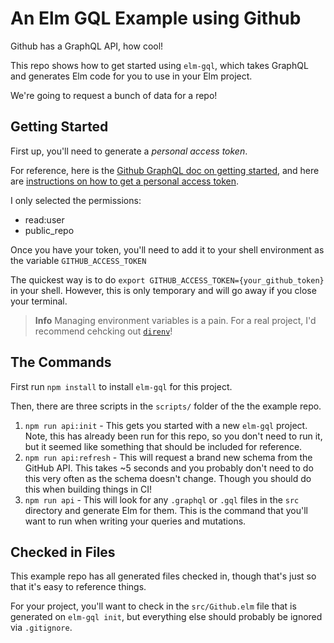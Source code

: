 # An Elm GQL Example using Github

Github has a GraphQL API, how cool!

This repo shows how to get started using `elm-gql`, which takes GraphQL and generates Elm code for you to use in your Elm project.

We're going to request a bunch of data for a repo!

## Getting Started

First up, you'll need to generate a _personal access token_.

For reference, here is the [Github GraphQL doc on getting started](https://docs.github.com/en/graphql/guides/forming-calls-with-graphql), and here are [instructions on how to get a personal access token](https://docs.github.com/en/authentication/keeping-your-account-and-data-secure/creating-a-personal-access-token).

I only selected the permissions:

- read:user
- public_repo

Once you have your token, you'll need to add it to your shell environment as the variable `GITHUB_ACCESS_TOKEN`

The quickest way is to do `export GITHUB_ACCESS_TOKEN={your_github_token}` in your shell. However, this is only temporary and will go away if you close your terminal.

> **Info**
> Managing environment variables is a pain. For a real project, I'd recommend cehcking out [`direnv`](https://direnv.net/)!

## The Commands

First run `npm install` to install `elm-gql` for this project.

Then, there are three scripts in the `scripts/` folder of the the example repo.

1. `npm run api:init` - This gets you started with a new `elm-gql` project. Note, this has already been run for this repo, so you don't need to run it, but it seemed like something that should be included for reference.
2. `npm run api:refresh` - This will request a brand new schema from the GitHub API. This takes ~5 seconds and you probably don't need to do this very often as the schema doesn't change. Though you should do this when building things in CI!
3. `npm run api` - This will look for any `.graphql` or `.gql` files in the `src` directory and generate Elm for them. This is the command that you'll want to run when writing your queries and mutations.

## Checked in Files

This example repo has all generated files checked in, though that's just so that it's easy to reference things.

For your project, you'll want to check in the `src/Github.elm` file that is generated on `elm-gql init`, but everything else should probably be ignored via `.gitignore`.
